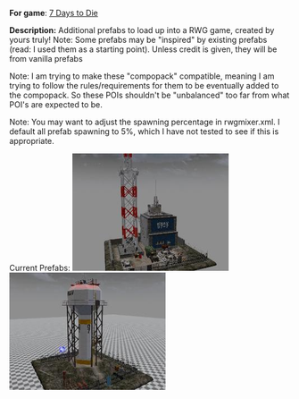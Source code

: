 **For game**: [7 Days to Die](https://7daystodie.com)

**Description:**
Additional prefabs to load up into a RWG game, created by yours truly!
Note: Some prefabs may be "inspired" by existing prefabs (read: I used them
as a starting point).  Unless credit is given, they will be from vanilla prefabs

Note: I am trying to make these "compopack" compatible, meaning I am trying to
follow the rules/requirements for them to be eventually added to the compopack.
So these POIs shouldn't be "unbalanced" too far from what POI's are expected to
be.

Note: You may want to adjust the spawning percentage in rwgmixer.xml.  I default
all prefab spawning to 5%, which I have not tested to see if this is appropriate.

Current Prefabs:
![doughs_utility_celltower_01](./Prefabs/doughs_utility_celltower_01.jpg?raw=true)
![doughs_water_tower_03_01](./Prefabs/doughs_water_tower_03_01.jpg?raw=true)
